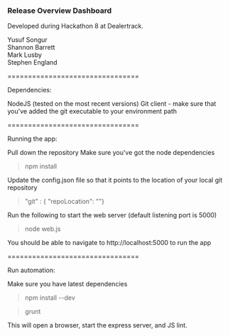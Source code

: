 ### Release Overview Dashboard ###

Developed during Hackathon 8 at Dealertrack.

Yusuf Songur <br/>
Shannon Barrett<br/>
Mark Lusby<br/>
Stephen England<br/>

================================

Dependencies:

NodeJS (tested on the most recent versions)
Git client - make sure that you've added the git executable to your environment path

================================

Running the app:

Pull down the repository
Make sure you've got the node dependencies
> npm install

Update the config.json file so that it points to the location of your local git repository
> "git" : { "repoLocation": "<your local repository>"}

Run the following to start the web server (default listening port is 5000)

> node web.js

You should be able to navigate to http://localhost:5000 to run the app

================================

Run automation:

Make sure you have latest dependencies

> npm install --dev

> grunt

This will open a browser, start the express server, and JS lint.

